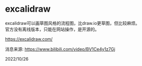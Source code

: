 # excalidraw

excalidraw可以画草图风格的流程图，比draw.io更草图，但比较麻烦。  
官方没有离线版本，只能在网站操作，是开源的。  

https://excalidraw.com/  


消息来源: https://www.bilibili.com/video/BV1Ce4y1z7Gj  


2022/10/26  
